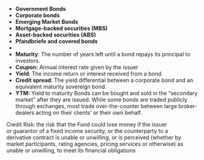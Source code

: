 
- **Government Bonds**
- **Corporate bonds**
- **Emerging Market Bonds**
- **Mortgage-backed securities (MBS)**
- **Asset-backed securities (ABS)**
- **Pfandbriefe and covered bonds**
- 
- **Maturity**: The number of years left until a bond repays its principal to investors.
- **Coupon:** Annual interest rate given by the issuer
- **Yield**: The income return or interest received from a bond.
- **Credit spread**: The yield differential between a corporate bond and an equivalent maturity sovereign bond.
- **YTM:** Yield to maturity
Bonds can be bought and sold in the “secondary market” after they are issued. While some bonds are traded publicly through exchanges, most trade over-the-counter between large broker-dealers acting on their clients’ or their own behalf.

Credit Risk: the risk that the Fund could lose money if the issuer or guarantor of a fixed income security, or the counterparty to a derivative contract is unable or unwilling, or is perceived (whether by market participants, rating agencies, pricing services or otherwise) as unable or unwilling, to meet its financial obligations